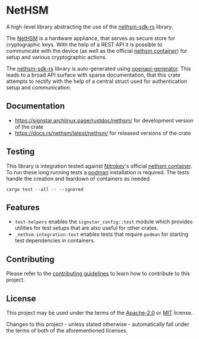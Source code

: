 # NetHSM

A high-level library abstracting the use of the [nethsm-sdk-rs] library.

The [NetHSM] is a hardware appliance, that serves as secure store for cryptographic keys.
With the help of a REST API it is possible to communicate with the device (as well as the official [nethsm container]) for setup and various cryptographic actions.

The [nethsm-sdk-rs] library is auto-generated using [openapi-generator].
This leads to a broad API surface with sparse documentation, that this crate attempts to rectify with the help of a central struct used for authentication setup and communication.

## Documentation

- <https://signstar.archlinux.page/rustdoc/nethsm/> for development version of the crate
- <https://docs.rs/nethsm/latest/nethsm/> for released versions of the crate

## Testing

This library is integration tested against [Nitrokey]'s official [nethsm container].
To run these long running tests a [podman] installation is required.
The tests handle the creation and teardown of containers as needed.

```shell
cargo test --all -- --ignored
```

## Features

- `test-helpers` enables the `signstar_config::test` module which provides utilities for test setups that are also useful for other crates.
- `_nethsm-integration-test` enables tests that require `podman` for starting test dependencies in containers.

## Contributing

Please refer to the [contributing guidelines] to learn how to contribute to this project.

## License

This project may be used under the terms of the [Apache-2.0] or [MIT] license.

Changes to this project - unless stated otherwise - automatically fall under the terms of both of the aforementioned licenses.

[Apache-2.0]: https://www.apache.org/licenses/LICENSE-2.0
[MIT]: https://opensource.org/licenses/MIT
[contributing guidelines]: ../CONTRIBUTING.md
[nethsm-sdk-rs]: https://crates.io/crates/nethsm-sdk-rs
[NetHSM]: https://www.nitrokey.com/products/nethsm
[Nitrokey]: https://nitrokey.com
[nethsm container]: https://hub.docker.com/r/nitrokey/nethsm
[podman]: https://podman.io/
[systemd]: https://systemd.io/
[openapi-generator]: https://openapi-generator.tech/
